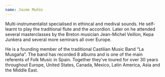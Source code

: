 ```yaml
---
name: Jaime Muñóz
---
```


Multi-instrumentalist specialised in ethincal and medival sounds. He self-learnt to play the traditional flute and the accordion. Later on he attended several masterclasses by the Breton musician Jean-Michel Veillon, Kepa Junkera and several more seminars all over Europe.

He is a founding member of the traditional Castilian Music Band “La Musgaña”. The band has recorded 8 albums and is one of the main referents of Folk Music in Spain. Together they’ve toured for over 30 years throughout Europe, United States, Canada, Mexico, Latin America, Asia and the Middle East.
